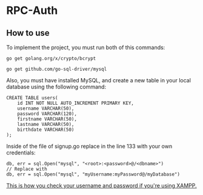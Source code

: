 # RPC-Auth

## How to use

To implement the project, you must run both of this commands:

```
go get golang.org/x/crypto/bcrypt

go get github.com/go-sql-driver/mysql
```

Also, you must have installed MySQL, and create a new table in your local database using the following command:

```
CREATE TABLE users(
    id INT NOT NULL AUTO_INCREMENT PRIMARY KEY,
    username VARCHAR(50),
    password VARCHAR(120),
    firstname VARCHAR(50),
    lastname VARCHAR(50),
    birthdate VARCHAR(50)
);
```

Inside of the file of signup.go replace in the line 133 with your own credentials:

```
db, err = sql.Open("mysql", "<root>:<password>@/<dbname>")
// Replace with 
db, err = sql.Open("mysql", "myUsername:myPassword@/myDatabase")
```

[This is how you check your username and password if you're using XAMPP.](https://www.javierrguez.com/recuperar-contrasena-de-phpmyadmin-con-xampp/)
